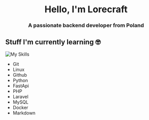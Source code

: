 <h1 align="center">Hello, I'm Lorecraft</h1>
<h3 align="center">A passionate backend developer from Poland</h3>

## Stuff I'm currently learning 🤓

![My Skills](https://skillicons.dev/icons?i=git,linux,github,python,fastapi,php,mysql,docker,md)

- Git
- Linux
- Github
- Python
- FastApi
- PHP
- Laravel
- MySQL
- Docker
- Markdown



